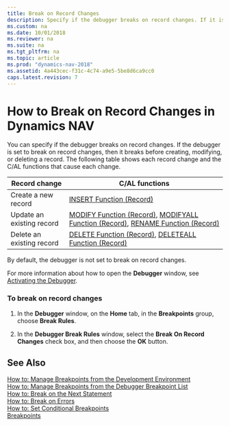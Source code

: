 ```yaml
---
title: Break on Record Changes
description: Specify if the debugger breaks on record changes. If it is set to break on record changes, then it breaks before creating, modifying, or deleting a record.
ms.custom: na
ms.date: 10/01/2018
ms.reviewer: na
ms.suite: na
ms.tgt_pltfrm: na
ms.topic: article
ms.prod: "dynamics-nav-2018"
ms.assetid: 4a443cec-f31c-4c74-a9e5-5be8d6ca9cc0
caps.latest.revision: 7
---
```

# How to Break on Record Changes in Dynamics NAV
You can specify if the debugger breaks on record changes. If the debugger is set to break on record changes, then it breaks before creating, modifying, or deleting a record. The following table shows each record change and the C/AL functions that cause each change.  
  
|Record change|C/AL functions|  
|-------------------|---------------------|  
|Create a new record|[INSERT Function \(Record\)](INSERT-Function--Record-.md)|  
|Update an existing record|[MODIFY Function \(Record\)](MODIFY-Function--Record-.md), [MODIFYALL Function \(Record\)](MODIFYALL-Function--Record-.md), [RENAME Function \(Record\)](RENAME-Function--Record-.md)|  
|Delete an existing record|[DELETE Function \(Record\)](DELETE-Function--Record-.md), [DELETEALL Function \(Record\)](DELETEALL-Function--Record-.md)|  
  
 By default, the debugger is not set to break on record changes.  
  
 For more information about how to open the **Debugger** window, see [Activating the Debugger](Activating-the-Debugger.md).  
  
### To break on record changes  
  
1.  In the **Debugger** window, on the **Home** tab, in the **Breakpoints** group, choose **Break Rules**.  
  
2.  In the **Debugger Break Rules** window, select the **Break On Record Changes** check box, and then choose the **OK** button.  
  
## See Also  
 [How to: Manage Breakpoints from the Development Environment](How-to--Manage-Breakpoints-from-the-Development-Environment.md)   
 [How to: Manage Breakpoints from the Debugger Breakpoint List](How-to--Manage-Breakpoints-from-the-Debugger-Breakpoint-List.md)   
 [How to: Break on the Next Statement](How-to--Break-on-the-Next-Statement.md)   
 [How to: Break on Errors](How-to--Break-on-Errors.md)   
 [How to: Set Conditional Breakpoints](How-to--Set-Conditional-Breakpoints.md)   
 [Breakpoints](Breakpoints.md)
